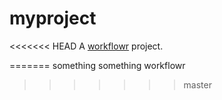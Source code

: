 # myproject

<<<<<<< HEAD
A [workflowr][] project.

[workflowr]: https://github.com/jdblischak/workflowr
=======
something something workflowr
>>>>>>> master
